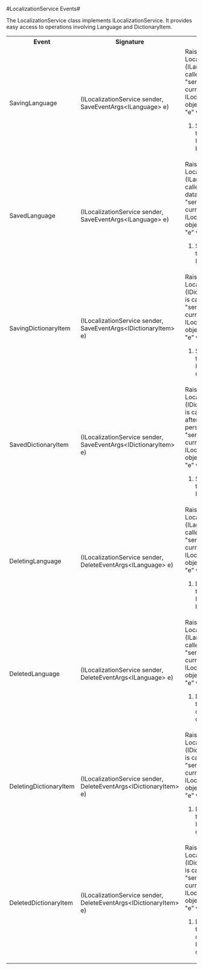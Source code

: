 #LocalizationService Events#

The LocalizationService class implements ILocalizationService. It provides easy access to operations involving Language and DictionaryItem.

<table>
    <tr>
        <th>Event</th>
        <th>Signature</th>
        <th>Description</th>
    </tr>
    <tr>
        <td>SavingLanguage</td>
        <td>(ILocalizationService sender, SaveEventArgs&lt;ILanguage&gt; e)</td>
        <td>
        Raised when LocalizationService.Save (ILanguage overload) is called in the API.<br />
        "sender" will be the current ILocalizationService object.<br />
        "e" will provide:
            <ol>
                <li>SavedEntities: Gets the collection of ILanguage objects being saved.</li>
            </ol>
        </td>
    </tr>
    <tr>
        <td>SavedLanguage</td>
        <td>(ILocalizationService sender, SaveEventArgs&lt;ILanguage&gt; e)</td>
        <td>
        Raised when LocalizationService.Save (ILanguage overload) is called in the API and after data has been persisted.<br />
        "sender" will be the current ILocalizationService object.<br />
        "e" will provide:
            <ol>
                <li>SavedEntities: Gets the saved collection of ILanguage objects.</li>
            </ol>
        </td>
    </tr>
    <tr>
        <td>SavingDictionaryItem</td>
        <td>(ILocalizationService sender, SaveEventArgs&lt;IDictionaryItem&gt; e)</td>
        <td>
        Raised when LocalizationService.Save (IDictionaryItem overload) is called in the API.<br />
        "sender" will be the current ILocalizationService object.<br />
        "e" will provide:
            <ol>
                <li>SavedEntities: Gets the collection of IDictionaryItem objects being saved.</li>
            </ol>
        </td>
    </tr>
    <tr>
        <td>SavedDictionaryItem</td>
        <td>(ILocalizationService sender, SaveEventArgs&lt;IDictionaryItem&gt; e)</td>
        <td>
        Raised when LocalizationService.Save (IDictionaryItem overload) is called in the API and after data has been persisted.<br />
        "sender" will be the current ILocalizationService object.<br />
        "e" will provide:
            <ol>
                <li>SavedEntities: Gets the saved collection of IDictionary objects.</li>
            </ol>
        </td>
    </tr>
    <tr>
        <td>DeletingLanguage</td>
        <td>(ILocalizationService sender, DeleteEventArgs&lt;ILanguage&gt; e)</td>
        <td>
        Raised when LocalizationService.Delete (ILanguage overload) is called in the API.<br />
        "sender" will be the current ILocalizationService object.<br />
        "e" will provide:
            <ol>
                <li>DeletedEntities: Gets the collection of ILanguage objects being deleted.</li>
            </ol>
        </td>
    </tr>
    <tr>
        <td>DeletedLanguage</td>
        <td>(ILocalizationService sender, DeleteEventArgs&lt;ILanguage&gt; e)</td>
        <td>
        Raised when LocalizationService.Delete (ILanguage overload) is called in the API.<br />
        "sender" will be the current ILocalizationService object.<br />
        "e" will provide:
            <ol>
                <li>DeletedEntities: Gets the collection of deleted ILanguage objects.</li>
            </ol>
        </td>
    </tr>
    <tr>
        <td>DeletingDictionaryItem</td>
        <td>(ILocalizationService sender, DeleteEventArgs&lt;IDictionaryItem&gt; e)</td>
        <td>
        Raised when LocalizationService.Delete (IDictionaryItem overload) is called in the API.<br />
        "sender" will be the current ILocalizationService object.<br />
        "e" will provide:
            <ol>
                <li>DeletedEntities: Gets the collection of IDictionaryItem objects being deleted.</li>
            </ol>
        </td>
    </tr>
    <tr>
        <td>DeletedDictionaryItem</td>
        <td>(ILocalizationService sender, DeleteEventArgs&lt;IDictionaryItem&gt; e)</td>
        <td>
        Raised when LocalizationService.Delete (IDictionaryItem overload) is called in the API.<br />
        "sender" will be the current ILocalizationService object.<br />
        "e" will provide:
            <ol>
                <li>DeletedEntities: Gets the collection of deleted IDictionaryItem objects.</li>
            </ol>
        </td>
    </tr>
</table>


